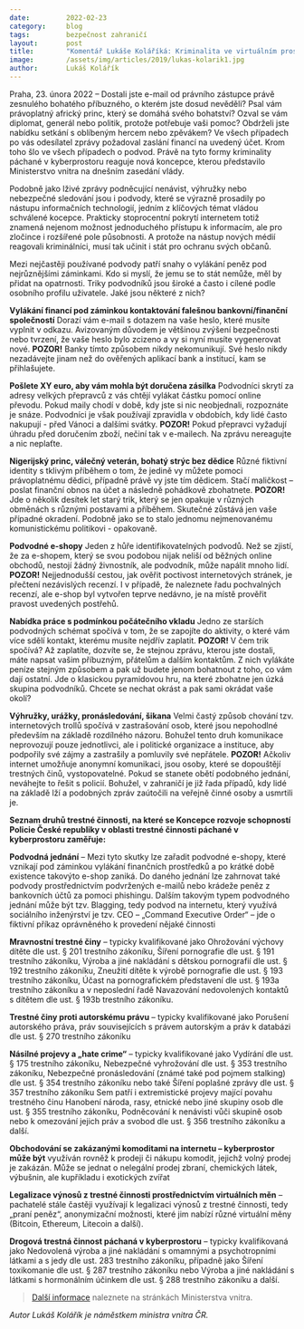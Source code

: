 ```yaml
---
date:         2022-02-23
category:     blog
tags:         bezpečnost zahraničí
layout:       post
title:        "Komentář Lukáše Koláříká: Kriminalita ve virtuálním prostoru není imaginární, ale skutečná. Jak nenaletět internetovým šmejdům?"
image:        /assets/img/articles/2019/lukas-kolarik1.jpg
author:       Lukáš Kolářík
---
```



 
Praha, 23. února 2022 – Dostali jste e-mail od právního zástupce právě zesnulého bohatého příbuzného, o kterém jste dosud nevěděli? Psal vám právoplatný africký princ, který se domáhá svého bohatství? Ozval se vám diplomat, generál nebo politik, protože potřebuje vaši pomoc? Obdrželi jste nabídku setkání s oblíbeným hercem nebo zpěvákem? Ve všech případech po vás odesílatel zprávy požadoval zaslání financí na uvedený účet. Krom toho šlo ve všech případech o podvod. Právě na tyto formy kriminality páchané v kyberprostoru reaguje nová koncepce, kterou představilo Ministerstvo vnitra na dnešním zasedání vlády.
 
Podobně jako lživé zprávy podněcující nenávist, výhružky nebo nebezpečné sledování jsou i podvody, které se výrazně prosadily po nástupu informačních technologií, jedním z klíčových témat vládou schválené kocepce. Prakticky stoprocentní pokrytí internetem totiž znamená nejenom možnost jednoduchého přístupu k informacím, ale pro zločince i rozšířené pole působnosti. A protože na nástup nových médií reagovali kriminálníci, musí tak učinit i stát pro ochranu svých občanů.
 
Mezi nejčastěji používané podvody patří snahy o vylákání peněz pod nejrůznějšími záminkami. Kdo si myslí, že jemu se to stát nemůže, měl by přidat na opatrnosti. Triky podvodníků jsou široké a často i cílené podle osobního profilu uživatele. Jaké jsou některé z nich?
 
**Vylákání financí pod záminkou kontaktování falešnou bankovní/finanční společností**
Dorazí vám e-mail s dotazem na vaše heslo, které musíte vyplnit v odkazu. Avizovaným důvodem je většinou zvýšení bezpečnosti nebo tvrzení, že vaše heslo bylo zcizeno a vy si nyní musíte vygenerovat nové.
**POZOR!** Banky tímto způsobem nikdy nekomunikují. Své heslo nikdy nezadávejte jinam než do ověřených aplikací bank a institucí, kam se přihlašujete.
 
**Pošlete XY euro, aby vám mohla být doručena zásilka**
Podvodníci skrytí za adresy velkých přepravců z vás chtějí vylákat částku pomocí online převodu. Pokud maily chodí v době, kdy jste si nic neobjednali, rozpoznáte je snáze. Podvodníci je však používají zpravidla v obdobích, kdy lidé často nakupují - před Vánoci a dalšími svátky.
**POZOR!** Pokud přepravci vyžadují úhradu před doručením zboží, nečiní tak v e-mailech. Na zprávu nereagujte a nic neplaťte.
 
**Nigerijský princ, válečný veterán, bohatý strýc bez dědice**
Různé fiktivní identity s tklivým příběhem o tom, že jedině vy můžete pomoci právoplatnému dědici, případně právě vy jste tím dědicem. Stačí maličkost – poslat finanční obnos na účet a následně pohádkově zbohatnete.
**POZOR!** Jde o několik desítek let starý trik, který se jen opakuje v různých obměnách s různými postavami a příběhem. Skutečné zůstává jen vaše případné okradení. Podobně jako se to stalo jednomu nejmenovanému komunistickému politikovi - opakovaně.
 
**Podvodné e-shopy**
Jeden z hůře identifikovatelných podvodů. Než se zjistí, že za e-shopem, který se svou podobou nijak neliší od běžných online obchodů, nestojí žádný živnostník, ale podvodník, může napálit mnoho lidí.
**POZOR!** Nejjednodušší cestou, jak ověřit poctivost internetových stránek, je přečtení nezávislých recenzí. I v případě, že naleznete řadu pochvalných recenzí, ale e-shop byl vytvořen teprve nedávno, je na místě prověřit pravost uvedených postřehů.
 
**Nabídka práce s podmínkou počátečního vkladu**
Jedno ze starších podvodných schémat spočívá v tom, že se zapojíte do aktivity, o které vám více sdělí kontakt, kterému musíte nejdřív zaplatit.
**POZOR!** V čem trik spočívá? Až zaplatíte, dozvíte se, že stejnou zprávu, kterou jste dostali, máte napsat vašim příbuzným, přátelům a dalším kontaktům. Z nich vylákáte peníze stejným způsobem a pak už budete jenom bohatnout z toho, co vám dají ostatní. Jde o klasickou pyramidovou hru, na které zbohatne jen úzká skupina podvodníků. Chcete se nechat okrást a pak sami okrádat vaše okolí? 
 
**Výhružky, urážky, pronásledování, šikana**
Velmi častý způsob chování tzv. internetových trollů spočívá v zastrašování osob, které jsou nepohodlné především na základě rozdílného názoru. Bohužel tento druh komunikace neprovozují pouze jednotlivci, ale i politické organizace a instituce, aby podpořily své zájmy a zastrašily a pomluvily své nepřátele.
**POZOR!** Ačkoliv internet umožňuje anonymní komunikaci, jsou osoby, které se dopouštějí trestných činů, vystopovatelné. Pokud se stanete obětí podobného jednání, neváhejte to řešit s policií. Bohužel, v zahraničí je již řada případů, kdy lidé na základě lží a podobných zpráv zaútočili na veřejně činné osoby a usmrtili je.
 
 
**Seznam druhů trestné činnosti, na které se Koncepce rozvoje schopností Policie České republiky v oblasti trestné činnosti páchané v kyberprostoru zaměřuje:**
 
**Podvodná jednání** – Mezi tyto skutky lze zařadit podvodné e-shopy, které vznikají pod záminkou vylákání finančních prostředků a po krátké době existence takovýto e-shop zaniká.
Do daného jednání lze zahrnovat také podvody prostřednictvím podvržených e-mailů nebo krádeže peněz z bankovních účtů za pomoci phishingu.
Dalším takovým typem podvodného jednání může být tzv. Blagging, tedy podvod na internetu, který využívá sociálního inženýrství je tzv. CEO – „Command Executive Order“ – jde o fiktivní příkaz oprávněného k provedení nějaké činnosti
 
**Mravnostní trestné činy** – typicky kvalifikované jako Ohrožování výchovy dítěte dle ust. § 201 trestního zákoníku, Šíření pornografie dle ust. § 191 trestního zákoníku, Výroba a jiné nakládání s dětskou pornografií dle ust. § 192 trestního zákoníku, Zneužití dítěte k výrobě pornografie dle ust. § 193 trestního zákoníku, Účast na pornografickém představení dle ust. § 193a trestního zákoníku a v neposlední řadě Navazování nedovolených kontaktů s dítětem dle ust. § 193b trestního zákoníku.
 
**Trestné činy proti autorskému právu** – typicky kvalifikované jako Porušení autorského práva, práv souvisejících s právem autorským a práv k databázi dle ust. § 270 trestního zákoníku
 
**Násilné projevy a „hate crime“** – typicky kvalifikované jako Vydírání dle ust. § 175 trestního zákoníku, Nebezpečné vyhrožování dle ust. § 353 trestního zákoníku, Nebezpečné pronásledování (známé také pod pojmem stalking) dle ust. § 354 trestního zákoníku nebo také Šíření poplašné zprávy dle ust. § 357 trestního zákoníku
Sem patří i extremistické projevy mající povahu trestného činu Hanobení národa, rasy, etnické nebo jiné skupiny osob dle ust. § 355 trestního zákoníku, Podněcování k nenávisti vůči skupině osob nebo k omezování jejich práv a svobod dle ust. § 356 trestního zákoníku a další. 
 
**Obchodování se zakázanými komoditami na internetu – kyberprostor může být** využíván rovněž k prodeji či nákupu komodit, jejichž volný prodej je zakázán. Může se jednat o nelegální prodej zbraní, chemických látek, výbušnin, ale kupříkladu i exotických zvířat
 
**Legalizace výnosů z trestné činnosti prostřednictvím virtuálních měn** – pachatelé stále častěji využívají k legalizaci výnosů z trestné činnosti, tedy „praní peněz“, anonymizační možnosti, které jim nabízí různé virtuální měny (Bitcoin, Ethereum, Litecoin a další).
 
**Drogová trestná činnost páchaná v kyberprostoru** – typicky kvalifikovaná jako Nedovolená výroba a jiné nakládání s omamnými a psychotropními látkami a s jedy dle ust. 283 trestního zákoníku, případně jako Šíření toxikomanie dle ust. § 287 trestního zákoníku nebo Výroba a jiné nakládání s látkami s hormonálním účinkem dle ust. § 288 trestního zákoníku a další.
 
> [Další informace](https://www.mvcr.cz/clanek/ucinnejsi-boj-proti-internetove-kriminalite-policie-ma-novou-koncepci-k-potirani-trestnych-cinu-v-kyberprostoru.aspx) naleznete na stránkách Ministerstva vnitra.
 
*Autor Lukáš Kolářík je náměstkem ministra vnitra ČR.*

